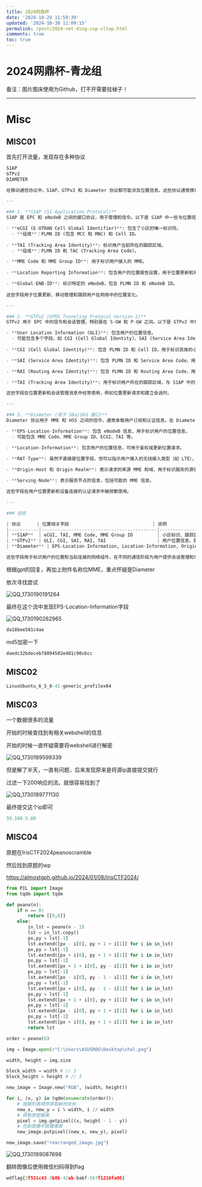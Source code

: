 ```yaml
---
title: 2024网鼎杯
date: '2024-10-29 11:59:39'
updated: '2024-10-30 11:09:15'
permalink: /post/2024-net-ding-cup-xltap.html
comments: true
toc: true
---
```


# 2024网鼎杯-青龙组

备注：图片图床使用为Github，打不开需要挂梯子！

---

# Misc

## MISC01

首先打开流量，发现存在多种协议

```python
S1AP
GTPv2
DIAMETER
```

```python
在移动通信协议中，S1AP、GTPv2 和 Diameter 协议都可能涉及位置信息。这些协议通常携带不同层级的位置信息，用于不同的功能，如位置更新、会话管理和用户的移动性管理。以下是每种协议中与位置信息相关的字段：

---

### 1. **S1AP (S1 Application Protocol)**
S1AP 是 EPC 和 eNodeB 之间的接口协议，用于管理和信令。以下是 S1AP 中一些与位置信息相关的字段：

- **eCGI (E-UTRAN Cell Global Identifier)**: 包含了小区的唯一标识符。
  - **组成**：PLMN ID (包含 MCC 和 MNC) 和 Cell ID。
  
- **TAI (Tracking Area Identity)**: 标识用户当前所在的跟踪区域。
  - **组成**：PLMN ID 和 TAC (Tracking Area Code)。

- **MME Code 和 MME Group ID**: 用于标识用户接入的 MME。
  
- **Location Reporting Information**: 包含用户的位置报告设置，用于位置更新和用户的移动管理。

- **Global-ENB-ID**: 标识特定的 eNodeB，包含 PLMN ID 和 eNodeB ID。
  
这些字段用于位置更新、移动管理和跟踪用户在网络中的位置变化。

---

### 2. **GTPv2 (GPRS Tunneling Protocol Version 2)**
GTPv2 用于 EPC 中的信令和会话管理，特别是在 S-GW 和 P-GW 之间。以下是 GTPv2 中常见的位置信息字段：

- **User Location Information (ULI)**: 包含用户的位置信息。
  - 可能包含多个字段，如 CGI (Cell Global Identity)、SAI (Service Area Identity)、RAI (Routing Area Identity)、TAI、ECGI 等。
  
- **CGI (Cell Global Identity)**: 包含 PLMN ID 和 Cell ID，用于标识具体的小区。

- **SAI (Service Area Identity)**: 包含 PLMN ID 和 Service Area Code，用于标识服务区域。

- **RAI (Routing Area Identity)**: 包含 PLMN ID 和 Routing Area Code，用于路由区域标识。

- **TAI (Tracking Area Identity)**: 用于标识用户所在的跟踪区域，与 S1AP 中的 TAI 类似。

这些字段在位置更新和会话管理消息中经常使用，例如位置更新请求和建立会话时。

---

### 3. **Diameter (用于 S6a/S6d 接口)**
Diameter 协议用于 MME 和 HSS 之间的信令，通常承载用户订阅和认证信息。在 Diameter 中，位置信息通常存在于以下字段中：

- **EPS-Location-Information**: 包含 eNodeB 信息，用于标识用户的位置信息。
  - 可能包含 MME Code、MME Group ID、ECGI、TAI 等。

- **Location-Information**: 包含用户的位置信息，可用于鉴权或更新位置请求。
  
- **RAT-Type**: 虽然不直接是位置字段，但可以指示用户接入的无线接入类型（如 LTE），这与位置信息一起使用。

- **Origin-Host 和 Origin-Realm**: 表示请求的来源 MME 和域，用于标识服务的源位置。

- **Serving-Node**: 表示服务节点的信息，包括可能的 MME 信息。

这些字段在用户位置更新和设备连接的认证请求中被频繁使用。

---

### 总结

| 协议      | 位置相关字段                               | 说明                                            |
|-----------|-------------------------------------------|-------------------------------------------------|
| **S1AP**  | eCGI, TAI, MME Code, MME Group ID         | 小区标识、跟踪区域标识、MME 标识                |
| **GTPv2** | ULI, CGI, SAI, RAI, TAI                   | 用户位置信息、服务区域、路由区域、跟踪区域      |
| **Diameter** | EPS-Location-Information, Location-Information, Origin-Host | 用户位置信息、位置更新                           |

这些字段用于标识用户的位置和当前连接的网络组件，在不同的通信阶段为用户提供会话管理和位置更新支持。
```

根据gpt的回复，再加上附件名称位MME，重点怀疑是Diameter

依次寻找尝试

​![QQ_1730190191264](https://raw.githubusercontent.com/Wh1teJ0ker/PicGo/main/Pic/QQ_1730190191264-20241029162313-4j2oci3.png)​

最终在这个流中发现EPS-Location-Information字段

​![QQ_1730190262965](https://raw.githubusercontent.com/Wh1teJ0ker/PicGo/main/Pic/QQ_1730190262965-20241029162426-zut3olm.png)​

```python
da18bee581c4ae
```

md5加密一下

```python
daedc32bdeceb78094502e481c90c6cc
```

## MISC02

```python
LinuxUbuntu_6_5_0-41-generic_profilex64
```

## MISC03

一个数据很多的流量

开始的时候查找到有相关webshell的信息

开始的时候一直怀疑需要将webshell进行解密

​![QQ_1730189599339](https://raw.githubusercontent.com/Wh1teJ0ker/PicGo/main/Pic/QQ_1730189599339-20241029161324-441xbp1.png)​

但是解了半天，一直有问题，后来发现原来是将源ip直接提交就行

过滤一下200响应的流，就很容易找到了

​![QQ_1730189771130](https://raw.githubusercontent.com/Wh1teJ0ker/PicGo/main/Pic/QQ_1730189771130-20241029161616-l31904r.png)​

最终提交这个ip即可

```python
39.168.5.60
```

## MISC04

原题在IrisCTF2024peanoscramble

然后找到原题的wp

https://almostgph.github.io/2024/01/08/IrisCTF2024/

```python
from PIL import Image
from tqdm import tqdm

def peano(n):
    if n == 0:
        return [[0,0]]
    else:
        in_lst = peano(n - 1)
        lst = in_lst.copy()
        px,py = lst[-1]
        lst.extend([px - i[0], py + 1 + i[1]] for i in in_lst)
        px,py = lst[-1]
        lst.extend([px + i[0], py + 1 + i[1]] for i in in_lst)
        px,py = lst[-1]
        lst.extend([px + 1 + i[0], py - i[1]] for i in in_lst)
        px,py = lst[-1]
        lst.extend([px - i[0], py - 1 - i[1]] for i in in_lst)
        px,py = lst[-1]
        lst.extend([px + i[0], py - 1 - i[1]] for i in in_lst)
        px,py = lst[-1]
        lst.extend([px + 1 + i[0], py + i[1]] for i in in_lst)
        px,py = lst[-1]
        lst.extend([px - i[0], py + 1 + i[1]] for i in in_lst)
        px,py = lst[-1]
        lst.extend([px + i[0], py + 1 + i[1]] for i in in_lst)
        return lst

order = peano(6)

img = Image.open(r"C:\Users\ASUSROG\Desktop\chal.png")

width, height = img.size

block_width = width # // 3
block_height = height # // 3

new_image = Image.new("RGB", (width, height))

for i, (x, y) in tqdm(enumerate(order)):
    # 根据列表顺序获取新的坐标
    new_x, new_y = i % width, i // width
    # 获取原图像素
    pixel = img.getpixel((x, height - 1 - y))
    # 在新图像中放置像素
    new_image.putpixel((new_x, new_y), pixel)

new_image.save("rearranged_image.jpg") 
```

​![QQ_1730189087698](https://raw.githubusercontent.com/Wh1teJ0ker/PicGo/main/Pic/QQ_1730189087698-20241029160451-lo0ip5f.png)​

翻转图像后使用微信扫码得到flag

```python
wdflag{3f531c43-3b8b-42ab-babf-567f1216fa06}
```

‍
